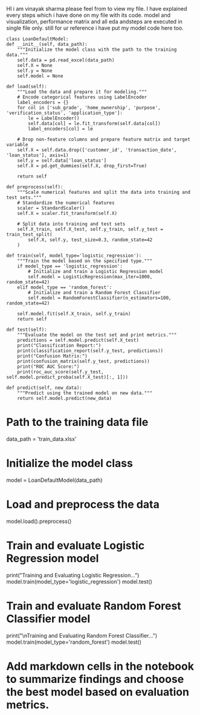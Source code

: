 HI i am vinayak sharma please feel from to view my file. I have explained every steps which i have done on my file with its code. model and visualization, performance matrix and all eda andsteps are executed in single file only. still for ur reference i have put my model code here too. 

    class LoanDefaultModel:
    def __init__(self, data_path):
        """Initialize the model class with the path to the training data."""
        self.data = pd.read_excel(data_path)
        self.X = None
        self.y = None
        self.model = None

    def load(self):
        """Load the data and prepare it for modeling."""
        # Encode categorical features using LabelEncoder
        label_encoders = {}
        for col in ['sub_grade', 'home_ownership', 'purpose', 'verification_status', 'application_type']:
            le = LabelEncoder()
            self.data[col] = le.fit_transform(self.data[col])
            label_encoders[col] = le

        # Drop non-feature columns and prepare feature matrix and target variable
        self.X = self.data.drop(['customer_id', 'transaction_date', 'loan_status'], axis=1)
        self.y = self.data['loan_status']
        self.X = pd.get_dummies(self.X, drop_first=True)

        return self

    def preprocess(self):
        """Scale numerical features and split the data into training and test sets."""
        # Standardize the numerical features
        scaler = StandardScaler()
        self.X = scaler.fit_transform(self.X)

        # Split data into training and test sets
        self.X_train, self.X_test, self.y_train, self.y_test = train_test_split(
            self.X, self.y, test_size=0.3, random_state=42
        )

    def train(self, model_type='logistic_regression'):
        """Train the model based on the specified type."""
        if model_type == 'logistic_regression':
            # Initialize and train a Logistic Regression model
            self.model = LogisticRegression(max_iter=1000, random_state=42)
        elif model_type == 'random_forest':
            # Initialize and train a Random Forest Classifier
            self.model = RandomForestClassifier(n_estimators=100, random_state=42)

        self.model.fit(self.X_train, self.y_train)
        return self

    def test(self):
        """Evaluate the model on the test set and print metrics."""
        predictions = self.model.predict(self.X_test)
        print("Classification Report:")
        print(classification_report(self.y_test, predictions))
        print("Confusion Matrix:")
        print(confusion_matrix(self.y_test, predictions))
        print("ROC AUC Score:")
        print(roc_auc_score(self.y_test, self.model.predict_proba(self.X_test)[:, 1]))

    def predict(self, new_data):
        """Predict using the trained model on new data."""
        return self.model.predict(new_data)
# Path to the training data file
data_path = 'train_data.xlsx'

# Initialize the model class
model = LoanDefaultModel(data_path)

# Load and preprocess the data
model.load().preprocess()

# Train and evaluate Logistic Regression model
print("Training and Evaluating Logistic Regression...")
model.train(model_type='logistic_regression')
model.test()

# Train and evaluate Random Forest Classifier model
print("\nTraining and Evaluating Random Forest Classifier...")
model.train(model_type='random_forest')
model.test()

# Add markdown cells in the notebook to summarize findings and choose the best model based on evaluation metrics.
